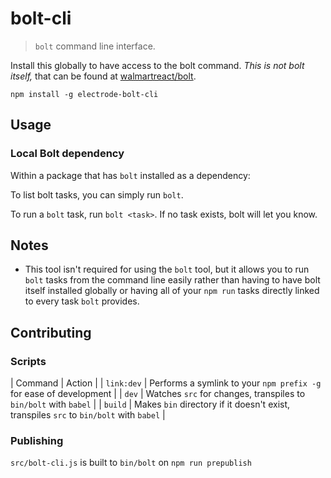 # bolt-cli

>  `bolt` command line interface.

Install this globally to have access to the bolt command. _This is not bolt itself,_ that can be found at [walmartreact/bolt](https://github.com/walmartreact/electrode-bolt).

```
npm install -g electrode-bolt-cli
```

## Usage

### Local Bolt dependency

Within a package that has `bolt` installed as a dependency:

To list bolt tasks, you can simply run `bolt`.

To run a `bolt` task, run `bolt <task>`. If no task exists, bolt will let you know.

## Notes

- This tool isn't required for using the `bolt` tool, but it allows you to run `bolt` tasks from the command line easily rather than having to have bolt itself installed globally or having all of your `npm run` tasks directly linked to every task `bolt` provides.

## Contributing

### Scripts

| Command | Action |
| `link:dev` | Performs a symlink to your `npm prefix -g` for ease of development |
| `dev` | Watches `src` for changes, transpiles to `bin/bolt` with `babel` |
| `build` | Makes `bin` directory if it doesn't exist, transpiles `src` to `bin/bolt` with `babel` |

### Publishing

`src/bolt-cli.js` is built to `bin/bolt` on `npm run prepublish`
